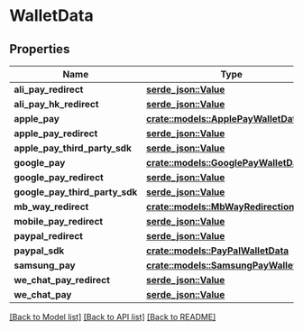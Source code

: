 # WalletData

## Properties

Name | Type | Description | Notes
------------ | ------------- | ------------- | -------------
**ali_pay_redirect** | [**serde_json::Value**](.md) |  | 
**ali_pay_hk_redirect** | [**serde_json::Value**](.md) |  | 
**apple_pay** | [**crate::models::ApplePayWalletData**](ApplePayWalletData.md) |  | 
**apple_pay_redirect** | [**serde_json::Value**](.md) |  | 
**apple_pay_third_party_sdk** | [**serde_json::Value**](.md) |  | 
**google_pay** | [**crate::models::GooglePayWalletData**](GooglePayWalletData.md) |  | 
**google_pay_redirect** | [**serde_json::Value**](.md) |  | 
**google_pay_third_party_sdk** | [**serde_json::Value**](.md) |  | 
**mb_way_redirect** | [**crate::models::MbWayRedirection**](MbWayRedirection.md) |  | 
**mobile_pay_redirect** | [**serde_json::Value**](.md) |  | 
**paypal_redirect** | [**serde_json::Value**](.md) |  | 
**paypal_sdk** | [**crate::models::PayPalWalletData**](PayPalWalletData.md) |  | 
**samsung_pay** | [**crate::models::SamsungPayWalletData**](SamsungPayWalletData.md) |  | 
**we_chat_pay_redirect** | [**serde_json::Value**](.md) |  | 
**we_chat_pay** | [**serde_json::Value**](.md) |  | 

[[Back to Model list]](../README.md#documentation-for-models) [[Back to API list]](../README.md#documentation-for-api-endpoints) [[Back to README]](../README.md)


